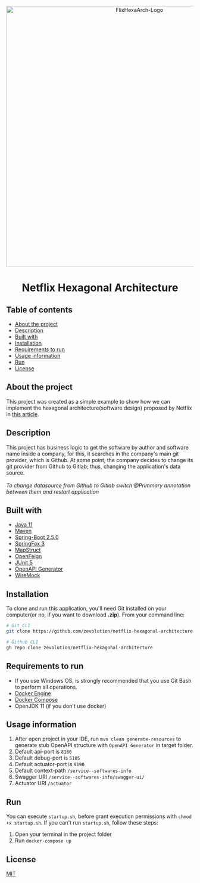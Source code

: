 <p align="center">
<img src="https://user-images.githubusercontent.com/36534847/147706401-2d3d1b89-1a72-4408-9660-e0da649196ea.png" alt="FlixHexaArch-Logo" width="700">
<h1 align="center">Netflix Hexagonal Architecture</h1>

## Table of contents
- [About the project](#about-the-project)
- [Description](#description)
- [Built with](#built-with)
- [Installation](#installation)
- [Requirements to run](#requirements-to-run)
- [Usage information](#usage-information)
- [Run](#run)
- [License](#license)

## About the project
This project was created as a simple example to show how we can implement the hexagonal architecture(software design) proposed by Netflix in [this article](https://netflixtechblog.com/ready-for-changes-with-hexagonal-architecture-b315ec967749).

## Description
This project has business logic to get the software by author and software name inside a company, for this, it searches in the company's main git provider, which is Github. At some point, the company decides to change its git provider from Github to Gitlab; thus, changing the application's data source.
<br>
<br>
*To change datasource from Github to Gitlab switch @Primmary annotation between them and restart application*

## Built with
* [Java 11](https://openjdk.java.net/projects/jdk/11/)
* [Maven](https://maven.apache.org/)
* [Spring-Boot 2.5.0](https://docs.spring.io/spring-boot/docs/2.2.2.RELEASE/reference/htmlsingle/)
* [SpringFox 3](https://github.com/springfox/springfox/releases/tag/3.0.0)
* [MapStruct](https://mapstruct.org/documentation/stable/reference/html/)
* [OpenFeign](https://spring.io/projects/spring-cloud-openfeign)
* [JUnit 5](https://junit.org/junit5/docs/current/user-guide/)
* [OpenAPI Generator](https://github.com/OpenAPITools/openapi-generator)
* [WireMock](http://wiremock.org/)

## Installation

To clone and run this application, you'll need Git installed on your computer(or no, if you want to download **.zip**). From your command line:
```bash
# Git CLI
git clone https://github.com/zevolution/netflix-hexagonal-architecture.git

# Github CLI
gh repo clone zevolution/netflix-hexagonal-architecture
```

## Requirements to run
* If you use Windows OS, is strongly recommended that you use Git Bash to perform all operations.
* [Docker Engine](https://www.docker.com/get-started)
* [Docker Compose](https://docs.docker.com/compose/install/)
* OpenJDK 11 (if you don't use docker)

## Usage information
1. After open project in your IDE, run `mvn clean generate-resources` to generate stub OpenAPI structure with `OpenAPI Generator` in target folder.
2. Default api-port is `8180`
3. Default debug-port is `5105`
4. Default actuator-port is `9190`
5. Default context-path `/service--softwares-info`
6. Swagger URI `/service--softwares-info/swagger-ui/`
7. Actuator URI `/actuator`

## Run
You can execute `startup.sh`, before grant execution permissions with `chmod +x startup.sh`. If you can't run `startup.sh`, follow these steps:
1. Open your terminal in the project folder
2. Run `docker-compose up`

## License
[MIT](https://choosealicense.com/licenses/mit/)
